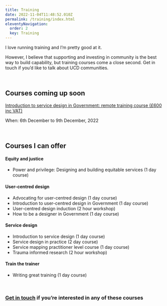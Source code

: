```yaml
---
title: Training
date: 2022-11-04T11:48:52.010Z
permalink: /training/index.html
eleventyNavigation:
  order: 2
  key: Training
---
```

I love running training and I’m pretty good at it. 

However, I believe that supporting and investing in community is the best way to build capability, but training courses come a close second. Get in touch if you’d like to talk about UCD communities. 

<br />

## Courses coming up soon

[Introduction to service design in Government: remote training course (£600 inc VAT)](https://ignaciaorellana.com/training/)

W﻿hen: 6th December to 9th December, 2022

<br />

## Courses I can offer

#### Equity and justice

* Power and privilege: Designing and building equitable services (1 day course)

#### User-centred design

* Advocating for user-centred design (1 day course)
* Introduction to user-centred design in Government (1 day course)
* User-centred design induction (2 hour workshop)
* How to be a designer in Government (1 day course)

#### Service design

* Introduction to service design (1 day course)
* Service design in practice (2 day course)
* Service mapping practitioner level course (1 day course)
* Trauma informed research (2 hour workshop)


#### Train the trainer

* Writing great training (1 day course)

<br />


### [Get in touch](/contact/index.html) if you’re interested in any of these courses